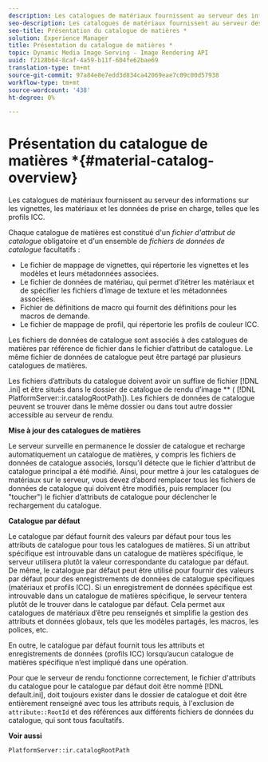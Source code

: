 ```yaml
---
description: Les catalogues de matériaux fournissent au serveur des informations sur les vignettes, les matériaux et les données de prise en charge, telles que les profils ICC.
seo-description: Les catalogues de matériaux fournissent au serveur des informations sur les vignettes, les matériaux et les données de prise en charge, telles que les profils ICC.
seo-title: Présentation du catalogue de matières *
solution: Experience Manager
title: Présentation du catalogue de matières *
topic: Dynamic Media Image Serving - Image Rendering API
uuid: f2128b64-8caf-4a59-b11f-604fe62bae69
translation-type: tm+mt
source-git-commit: 97a84e8e7edd3d834ca42069eae7c09c00d57938
workflow-type: tm+mt
source-wordcount: '438'
ht-degree: 0%

---
```



# Présentation du catalogue de matières *{#material-catalog-overview}

Les catalogues de matériaux fournissent au serveur des informations sur les vignettes, les matériaux et les données de prise en charge, telles que les profils ICC.

Chaque catalogue de matières est constitué d&#39;un *fichier d&#39;attribut de catalogue* obligatoire et d&#39;un ensemble de *fichiers de données de catalogue* facultatifs :

* Le fichier de mappage de vignettes, qui répertorie les vignettes et les modèles et leurs métadonnées associées.
* Le fichier de données de matériau, qui permet d’itétrer les matériaux et de spécifier les fichiers d’image de texture et les métadonnées associées.
* Fichier de définitions de macro qui fournit des définitions pour les macros de demande.
* Le fichier de mappage de profil, qui répertorie les profils de couleur ICC.

Les fichiers de données de catalogue sont associés à des catalogues de matières par référence de fichier dans le fichier d’attribut de catalogue. Le même fichier de données de catalogue peut être partagé par plusieurs catalogues de matières.

Les fichiers d’attributs du catalogue doivent avoir un suffixe de fichier [!DNL .ini] et être situés dans le dossier de catalogue de rendu d’image ** ( [!DNL PlatformServer::ir.catalogRootPath]). Les fichiers de données de catalogue peuvent se trouver dans le même dossier ou dans tout autre dossier accessible au serveur de rendu.

**Mise à jour des catalogues de matières**

Le serveur surveille en permanence le dossier de catalogue et recharge automatiquement un catalogue de matières, y compris les fichiers de données de catalogue associés, lorsqu’il détecte que le fichier d’attribut de catalogue principal a été modifié. Ainsi, pour mettre à jour les catalogues de matériaux sur le serveur, vous devez d’abord remplacer tous les fichiers de données de catalogue qui doivent être modifiés, puis remplacer (ou &quot;toucher&quot;) le fichier d’attributs de catalogue pour déclencher le rechargement du catalogue.

**Catalogue par défaut**

Le catalogue par défaut fournit des valeurs par défaut pour tous les attributs de catalogue pour tous les catalogues de matières. Si un attribut spécifique est introuvable dans un catalogue de matières spécifique, le serveur utilisera plutôt la valeur correspondante du catalogue par défaut. De même, le catalogue par défaut peut être utilisé pour fournir des valeurs par défaut pour des enregistrements de données de catalogue spécifiques (matériaux et profils ICC). Si un enregistrement de données spécifique est introuvable dans un catalogue de matières spécifique, le serveur tentera plutôt de le trouver dans le catalogue par défaut. Cela permet aux catalogues de matériaux d’être peu renseignés et simplifie la gestion des attributs et données globaux, tels que les modèles partagés, les macros, les polices, etc.

En outre, le catalogue par défaut fournit tous les attributs et enregistrements de données (profils ICC) lorsqu’aucun catalogue de matières spécifique n’est impliqué dans une opération.

Pour que le serveur de rendu fonctionne correctement, le fichier d&#39;attributs du catalogue pour le catalogue par défaut doit être nommé [!DNL default.ini], doit toujours exister dans le dossier de catalogue et doit être entièrement renseigné avec tous les attributs requis, à l&#39;exclusion de `attribute::RootId` et des références aux différents fichiers de données du catalogue, qui sont tous facultatifs.

**Voir aussi**

`PlatformServer::ir.catalogRootPath`
